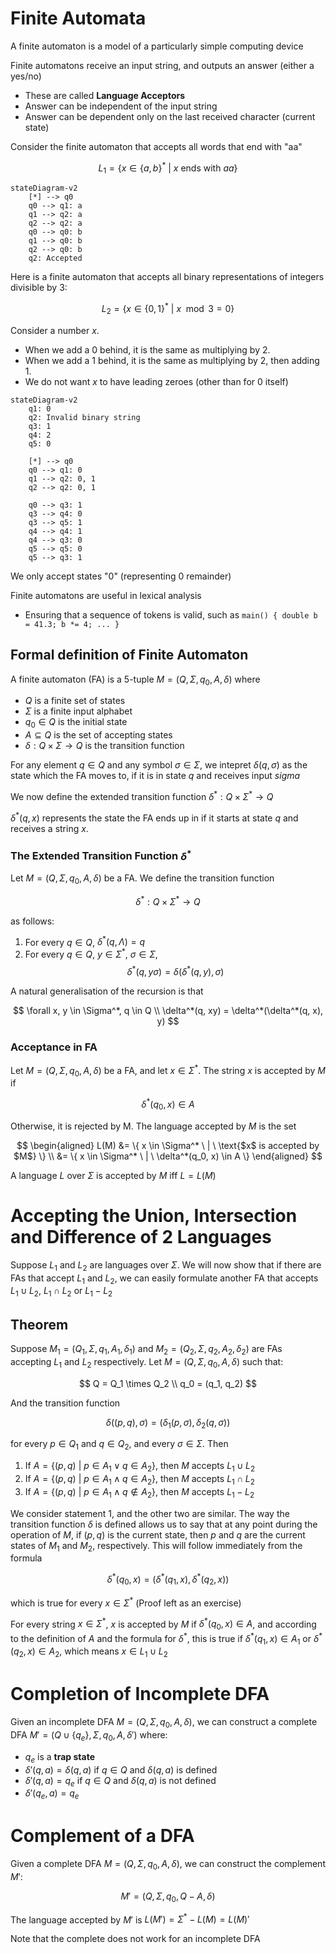 # Finite Automata

A finite automaton is a model of a particularly simple computing device

Finite automatons receive an input string, and outputs an answer (either a yes/no)

-   These are called **Language Acceptors**
-   Answer can be independent of the input string
-   Answer can be dependent only on the last received character (current state)

Consider the finite automaton that accepts all words that end with "aa"

$$
L_1 = \{ x \in \{a, b \}^* \ | \ \text{$x$ ends with $aa$} \}
$$

```mermaid
stateDiagram-v2
    [*] --> q0
    q0 --> q1: a
    q1 --> q2: a
    q2 --> q2: a
    q0 --> q0: b
    q1 --> q0: b
    q2 --> q0: b
    q2: Accepted
```

Here is a finite automaton that accepts all binary representations of integers divisible by 3:

$$
L_2 = \{ x \in \{ 0, 1 \}^* \ | \ x \mod 3 = 0 \}
$$

Consider a number $x$.

-   When we add a 0 behind, it is the same as multiplying by 2.
-   When we add a 1 behind, it is the same as multiplying by 2, then adding 1.
-   We do not want $x$ to have leading zeroes (other than for 0 itself)

```mermaid
stateDiagram-v2
    q1: 0
    q2: Invalid binary string
    q3: 1
    q4: 2
    q5: 0

    [*] --> q0
    q0 --> q1: 0
    q1 --> q2: 0, 1
    q2 --> q2: 0, 1

    q0 --> q3: 1
    q3 --> q4: 0
    q3 --> q5: 1
    q4 --> q4: 1
    q4 --> q3: 0
    q5 --> q5: 0
    q5 --> q3: 1
```

We only accept states "0" (representing 0 remainder)

Finite automatons are useful in lexical analysis

-   Ensuring that a sequence of tokens is valid, such as `main() { double b = 41.3; b *= 4; ... }`

## Formal definition of Finite Automaton

A finite automaton (FA) is a 5-tuple $M = (Q, \Sigma, q_0, A, \delta)$ where

-   $Q$ is a finite set of states
-   $\Sigma$ is a finite input alphabet
-   $q_0 \in Q$ is the initial state
-   $A \subseteq Q$ is the set of accepting states
-   $\delta: Q \times \Sigma \rightarrow Q$ is the transition function

For any element $q \in Q$ and any symbol $\sigma \in \Sigma$, we intepret $\delta(q, \sigma)$ as the state which the FA moves to, if it is in state $q$ and receives input $sigma$

We now define the extended transition function $\delta^*: Q \times \Sigma^* \rightarrow Q$

$\delta^*(q, x)$ represents the state the FA ends up in if it starts at state $q$ and receives a string $x$.

### The Extended Transition Function $\delta^*$

Let $M = (Q, \Sigma, q_0, A, \delta)$ be a FA. We define the transition function

$$
\delta^*: Q \times \Sigma^* \rightarrow Q
$$

as follows:

1. For every $q \in Q$, $\delta^*(q, \Lambda) = q$
2. For every $q \in Q$, $y \in \Sigma^*$, $\sigma \in \Sigma$,
    $$
    \delta^*(q, y\sigma) = \delta(\delta^*(q, y), \sigma)
    $$

A natural generalisation of the recursion is that

$$
\forall x, y \in \Sigma^*, q \in Q \\
\delta^*(q, xy) = \delta^*(\delta^*(q, x), y)
$$

### Acceptance in FA

Let $M = (Q, \Sigma, q_0, A, \delta)$ be a FA, and let $x \in \Sigma^*$. The string $x$ is accepted by $M$ if

$$
\delta^*(q_0, x) \in A
$$

Otherwise, it is rejected by M. The language accepted by $M$ is the set

$$
\begin{aligned}
L(M) &= \{ x \in \Sigma^* \ | \ \text{$x$ is accepted by $M$} \} \\
&= \{ x \in \Sigma^* \ | \ \delta^*(q_0, x) \in A \}
\end{aligned}
$$

A language $L$ over $\Sigma$ is accepted by $M$ iff $L = L(M)$

# Accepting the Union, Intersection and Difference of 2 Languages

Suppose $L_1$ and $L_2$ are languages over $\Sigma$. We will now show that if there are FAs that accept $L_1$ and $L_2$, we can easily formulate another FA that accepts $L_1 \cup L_2$, $L_1 \cap L_2$ or $L_1 - L_2$

## Theorem

Suppose $M_1 = (Q_1, \Sigma, q_1, A_1, \delta_1)$ and $M_2 = (Q_2, \Sigma, q_2, A_2, \delta_2)$ are FAs accepting $L_1$ and $L_2$ respectively. Let $M = (Q, \Sigma, q_0, A, \delta)$ such that:

$$
Q = Q_1 \times Q_2 \\
q_0 = (q_1, q_2)
$$

And the transition function

$$
\delta((p, q), \sigma) = (\delta_1(p, \sigma), \delta_2(q, \sigma))
$$

for every $p \in Q_1$ and $q \in Q_2$, and every $\sigma \in \Sigma$. Then

1. If $A = \{ (p, q) \ | \ p \in A_1 \lor q \in A_2 \}$, then $M$ accepts $L_1 \cup L_2$
2. If $A = \{ (p, q) \ | \ p \in A_1 \land q \in A_2 \}$, then $M$ accepts $L_1 \cap L_2$
3. If $A = \{ (p, q) \ | \ p \in A_1 \land q \not \in A_2 \}$, then $M$ accepts $L_1 - L_2$

We consider statement 1, and the other two are similar. The way the transition function $\delta$ is defined allows us to say that at any point during the operation of $M$, if $(p,q)$ is the current state, then $p$ and $q$ are the current states of $M_1$ and $M_2$, respectively. This will follow immediately
from the formula

$$
\delta^*(q_0, x) = (\delta^*(q_1, x), \delta^*(q_2, x))
$$

which is true for every $x \in \Sigma^*$ (Proof left as an exercise)

For every string $x \in \Sigma^*$, $x$ is accepted by $M$ if $\delta^*(q_0, x) \in A$, and according to the definition of $A$ and the formula for $\delta^*$, this is true if $\delta^*(q_1, x) \in A_1$ or $\delta^*(q_2, x) \in A_2$, which means $x \in L_1 \cup L_2$

# Completion of Incomplete DFA

Given an incomplete DFA $M = (Q, \Sigma, q_0, A, \delta)$, we can construct a complete DFA $M' = (Q \cup \{ q_e \}, \Sigma, q_0, A, \delta')$ where:

-   $q_e$ is a **trap state**
-   $\delta'(q, a) = \delta(q, a)$ if $q \in Q$ and $\delta(q, a)$ is defined
-   $\delta'(q, a) = q_e$ if $q \in Q$ and $\delta(q, a)$ is not defined
-   $\delta'(q_e, a) = q_e$

# Complement of a DFA

Given a complete DFA $M = (Q, \Sigma, q_0, A, \delta)$, we can construct the complement $M'$:

$$
M' = (Q, \Sigma, q_0, Q - A, \delta)
$$

The language accepted by $M'$ is $L(M') = \Sigma^* - L(M) = L(M)'$

Note that the complete does not work for an incomplete DFA
